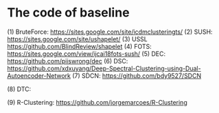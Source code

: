 # The code of baseline
(1) BruteForce:
    https://sites.google.com/site/icdmclusteringts/
(2) SUSH:
    https://sites.google.com/site/ushapelet/
(3) USSL
    https://github.com/BlindReview/shapelet
(4) FOTS:
    https://sites.google.com/view/ijcai18fots-sush/
(5) DEC:
    https://github.com/piiswrong/dec
(6) DSC:
    https://github.com/xdxuyang/Deep-Spectral-Clustering-using-Dual-Autoencoder-Network
(7) SDCN:
    https://github.com/bdy9527/SDCN


(8) DTC:


(9) R-Clustering:
    https://github.com/jorgemarcoes/R-Clustering
